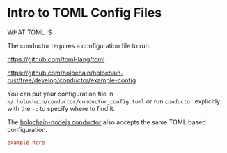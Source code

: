 # Intro to TOML Config Files

WHAT TOML IS

The conductor requires a configuration file to run.

https://github.com/toml-lang/toml


https://github.com/holochain/holochain-rust/tree/develop/conductor/example-config

You can put your configuration file in `~/.holochain/conductor/conductor_config.toml` or run `conductor` explicitly with the `-c` to specify where to find it.

The [holochain-nodejs conductor](./testing_functions.md#configuration-alternatives) also accepts the same TOML based configuration.

```toml
example here
```
